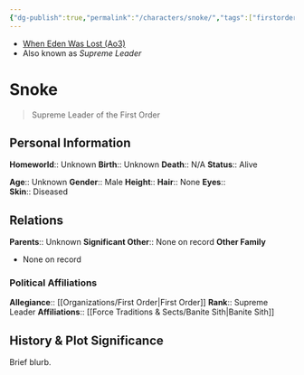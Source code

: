 ```yaml
---
{"dg-publish":true,"permalink":"/characters/snoke/","tags":["firstorder","banitesith","forcesensitive"]}
---
```


- [When Eden Was Lost (Ao3)](https://archiveofourown.org/works/19334440/chapters/45992584)
- Also known as *Supreme Leader*
# Snoke
>Supreme Leader of the First Order

## Personal Information

**Homeworld**::  Unknown
**Birth**::  Unknown
**Death**::  N/A
**Status**::  Alive

**Age**::  Unknown 
**Gender**::  Male
**Height**:: 
**Hair**::  None
**Eyes**::  
**Skin**::  Diseased

## Relations

**Parents**::  Unknown
**Significant Other**::  None on record
**Other Family**
- None on record

### Political Affiliations

**Allegiance**::  [[Organizations/First Order\|First Order]]
**Rank**::  Supreme Leader
**Affiliations**::  [[Force Traditions & Sects/Banite Sith\|Banite Sith]]

## History & Plot Significance
Brief blurb.